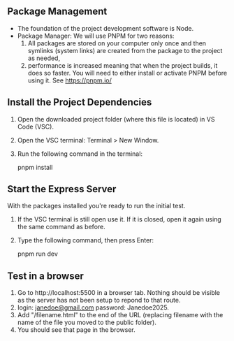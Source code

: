 

## Package Management

- The foundation of the project development software is Node.  
- Package Manager: We will use PNPM for two reasons: 
    1. All packages are stored on your computer only once and then symlinks (system links) are created from the package to the project as needed, 
    2. performance is increased meaning that when the project builds, it does so faster.
You will need to either install or activate PNPM before using it. See https://pnpm.io/

## Install the Project Dependencies

1. Open the downloaded project folder (where this file is located) in VS Code (VSC).
2. Open the VSC terminal: Terminal > New Window.
3. Run the following command in the terminal:

    pnpm install

## Start the Express Server

With the packages installed you're ready to run the initial test.
1. If the VSC terminal is still open use it. If it is closed, open it again using the same command as before.
2. Type the following command, then press Enter:

    pnpm run dev

## Test in a browser

1. Go to http://localhost:5500 in a browser tab. Nothing should be visible as the server has not been setup to repond to that route.
2. login: janedoe@gmail.com password: Janedoe2025.
2. Add "/filename.html" to the end of the URL (replacing filename with the name of the file you moved to the public folder).
3. You should see that page in the browser.